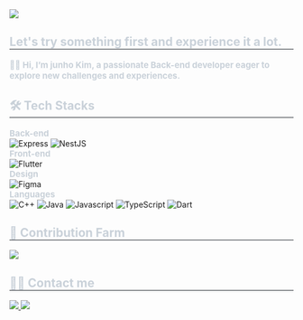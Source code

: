 <div class="container">
    <!-- Title Section -->
    <div class="header">
        <img src="https://capsule-render.vercel.app/api?type=cylinder&color=0:008cb4,100:ffffff&height=120&text=logicallaw&animation=twinkling&fontColor=000000&fontSize=40" />
    </div>
    <!-- Introduction Section -->
    <section class="introduce">
        <h1 style="border-bottom: 1px solid #21262d; color: #c9d1d9;">Let's try something first and experience it a lot.</h1>
        <p style="font-weight: 700; font-size: 15px; text-align: left; color: #c9d1d9;">
            👋🏻 Hi, I’m junho Kim, a passionate <strong>Back-end</strong> developer eager to explore new challenges and experiences.
        </p>
    </section>
    <!-- Tech Stacks Section -->
    <section class="techstack">
        <h1 style="border-bottom: 1px solid #21262d; color: #c9d1d9;">🛠️ Tech Stacks</h1>
        <!-- Back-end -->
        <div class="stack-category" style="font-weight: 700; font-size: 15px; font-weight: bold; text-align: left; color: #c9d1d9;">
            Back-end
        </div>
        <img alt="Express" src="https://img.shields.io/badge/Express-000000?style=for-the-badge&logo=Express&logoColor=white">
        <img alt="NestJS" src="https://img.shields.io/badge/NestJS-E0234E.svg?&style=for-the-badge&logo=NestJS&logoColor=white">
        <!-- Front-end -->
        <div class="stack-category" style="font-weight: 700; font-size: 15px; font-weight: bold; text-align: left; color: #c9d1d9;">
            Front-end
        </div>
        <img alt="Flutter" src="https://img.shields.io/badge/Flutter-02569B?style=for-the-badge&logo=Flutter&logoColor=white">
        <!-- Design -->
        <div class="stack-category" style="font-weight: 700; font-size: 15px; font-weight: bold; text-align: left; color: #c9d1d9;">
            Design
        </div>
        <img alt="Figma" src="https://img.shields.io/badge/Figma-F24E1E?style=for-the-badge&logo=Figma&logoColor=white">
        <!-- Languages -->
        <div class="stack-category" style="font-weight: 700; font-size: 15px; font-weight: bold; text-align: left; color: #c9d1d9;">
            Languages
        </div>
        <img alt="C++" src="https://img.shields.io/badge/C++-00599C?style=for-the-badge&logo=C%2B%2B&logoColor=white">
        <img alt="Java" src="https://img.shields.io/badge/Java-007396?style=for-the-badge&logo=Java&logoColor=white">
        <img alt="Javascript" src="https://img.shields.io/badge/Javascript-F7DF1E?style=for-the-badge&logo=Javascript&logoColor=white">
        <img alt="TypeScript" src="https://img.shields.io/badge/TypeScript-3178C6?style=for-the-badge&logo=TypeScript&logoColor=white">
        <img alt="Dart" src="https://img.shields.io/badge/Dart-0175C2?style=for-the-badge&logo=Dart&logoColor=white">
    </section>
    <!-- Contribution Section -->
    <section class="contribution">
        <h2 style="border-bottom: 1px solid #21262d; color: #c9d1d9;">🐓 Contribution Farm</h2>
        <div style="display: flex; justify-content: left; align-items: left;">
            <a href="https://github.com/devxb/gitanimals">
                <img src="https://render.gitanimals.org/farms/logicallaw" />
            </a>
        </div>
    </section>
    <!-- Contact Section -->
    <section class="contact">
        <h1 style="border-bottom: 1px solid #21262d; color: #c9d1d9;">🧑‍💻 Contact me</h1>
        <a href="https://logicallaw.tistory.com">
            <img src="https://img.shields.io/badge/Tistory-000000?style=for-the-badge&logo=Tistory&logoColor=white">
        </a>
        <a href="mailto:logicallawbio@gmail.com">
            <img src="https://img.shields.io/badge/Gmail-EA4335?style=for-the-badge&logo=Gmail&logoColor=white">
        </a>
    </section>
</div>
